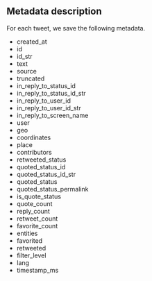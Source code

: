 ## Metadata description
For each tweet, we save the following metadata.

- created_at
- id
- id_str
- text
- source
- truncated
- in_reply_to_status_id
- in_reply_to_status_id_str
- in_reply_to_user_id
- in_reply_to_user_id_str
- in_reply_to_screen_name
- user
- geo
- coordinates
- place
- contributors
- retweeted_status
- quoted_status_id
- quoted_status_id_str
- quoted_status
- quoted_status_permalink
- is_quote_status
- quote_count
- reply_count
- retweet_count
- favorite_count
- entities
- favorited
- retweeted
- filter_level
- lang
- timestamp_ms
